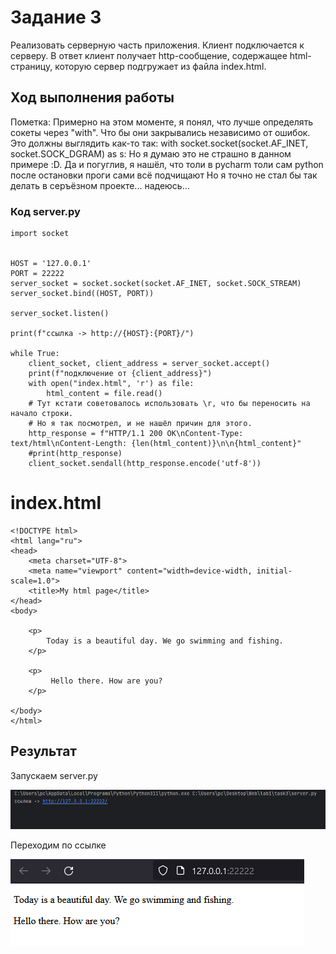 # Задание 3

Реализовать серверную часть приложения. Клиент подключается к серверу. В ответ
клиент получает http-сообщение, содержащее html-страницу, которую сервер
подгружает из файла index.html.

## Ход выполнения работы

Пометка: Примерно на этом моменте, я понял, что лучше определять сокеты через "with". Что бы они закрывались независимо от ошибок.
Это должны выглядить как-то так: with socket.socket(socket.AF_INET, socket.SOCK_DGRAM) as s:
Но я думаю это не страшно в данном примере :D.
Да и погуглив, я нашёл, что толи в pycharm толи сам python после остановки проги сами всё подчищают
Но я точно не стал бы так делать в серъёзном проекте... надеюсь...

### Код server.py

    import socket
    
    
    HOST = '127.0.0.1'
    PORT = 22222
    server_socket = socket.socket(socket.AF_INET, socket.SOCK_STREAM)
    server_socket.bind((HOST, PORT))
    
    server_socket.listen()
    
    print(f"ссылка -> http://{HOST}:{PORT}/")
    
    while True:
        client_socket, client_address = server_socket.accept()
        print(f"подключение от {client_address}")
        with open("index.html", 'r') as file:
            html_content = file.read()
        # Тут кстати советовалось использовать \r, что бы переносить на начало строки. 
        # Но я так посмотрел, и не нашёл причин для этого.
        http_response = f"HTTP/1.1 200 OK\nContent-Type: text/html\nContent-Length: {len(html_content)}\n\n{html_content}"
        #print(http_response)
        client_socket.sendall(http_response.encode('utf-8'))

# index.html

    <!DOCTYPE html>
    <html lang="ru">
    <head>
        <meta charset="UTF-8">
        <meta name="viewport" content="width=device-width, initial-scale=1.0">
        <title>My html page</title>
    </head>
    <body>
    
        <p>
            Today is a beautiful day. We go swimming and fishing.
        </p>
    
        <p>
             Hello there. How are you?
        </p>
    
    </body>
    </html>

## Результат
Запускаем server.py

![Image](src/task3_1.png)

Переходим по ссылке

![Image](src/task3_2.png)
